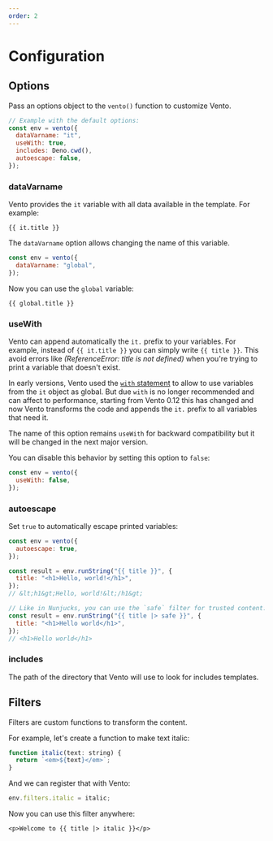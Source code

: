 ```yaml
---
order: 2
---
```


# Configuration

## Options

Pass an options object to the `vento()` function to customize Vento.

```js
// Example with the default options:
const env = vento({
  dataVarname: "it",
  useWith: true,
  includes: Deno.cwd(),
  autoescape: false,
});
```

### dataVarname

Vento provides the `it` variable with all data available in the template. For
example:

```vento
{{ it.title }}
```

The `dataVarname` option allows changing the name of this variable.

```js
const env = vento({
  dataVarname: "global",
});
```

Now you can use the `global` variable:

```vento
{{ global.title }}
```

### useWith

Vento can append automatically the `it.` prefix to your variables. For example, instead of
`{{ it.title }}` you can simply write `{{ title }}`. This avoid errors like _(ReferenceError: title is
not defined)_ when you're trying to print a variable that doesn't exist.

In early versions, Vento used the [`with` statement](https://developer.mozilla.org/en-US/docs/Web/JavaScript/Reference/Statements/with) to allow to use variables from the `it` object as global. But due `with` is no longer recommended and can affect to performance, starting from Vento 0.12 this has changed and now Vento transforms the code and appends the `it.` prefix to all variables that need it.

The name of this option remains `useWith` for backward compatibility but it will be changed in the next major version.

You can disable this behavior by setting this option to `false`:

```js
const env = vento({
  useWith: false,
});
```

### autoescape

Set `true` to automatically escape printed variables:

```js
const env = vento({
  autoescape: true,
});

const result = env.runString("{{ title }}", {
  title: "<h1>Hello, world!</h1>",
});
// &lt;h1&gt;Hello, world!&lt;/h1&gt;

// Like in Nunjucks, you can use the `safe` filter for trusted content:
const result = env.runString("{{ title |> safe }}", {
  title: "<h1>Hello world</h1>",
});
// <h1>Hello world</h1>
```

### includes

The path of the directory that Vento will use to look for includes templates.

## Filters

Filters are custom functions to transform the content.

For example, let's create a function to make text italic:

```js
function italic(text: string) {
  return `<em>${text}</em>`;
}
```

And we can register that with Vento:

```js
env.filters.italic = italic;
```

Now you can use this filter anywhere:

```vento
<p>Welcome to {{ title |> italic }}</p>
```
